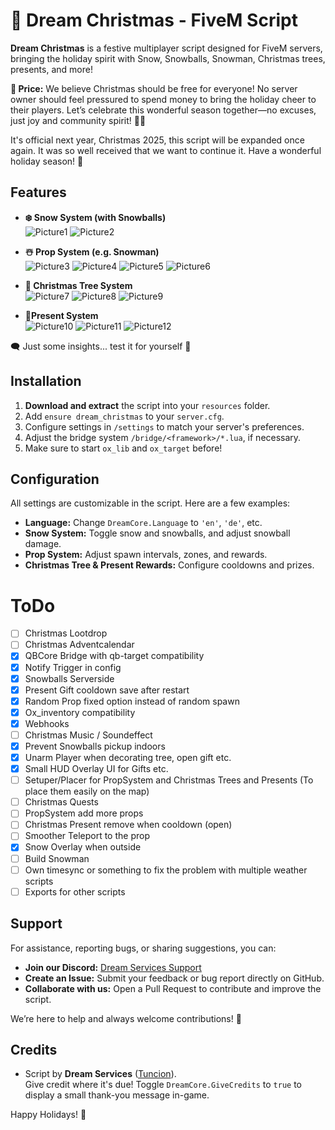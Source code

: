 # 🎄 Dream Christmas - FiveM Script

**Dream Christmas** is a festive multiplayer script designed for FiveM servers, bringing the holiday spirit with Snow, Snowballs, Snowman, Christmas trees, presents, and more!

**💸 Price:** We believe Christmas should be free for everyone! No server owner should feel pressured to spend money to bring the holiday cheer to their players. Let’s celebrate this wonderful season together—no excuses, just joy and community spirit! 🎅🎄  

It's official next year, Christmas 2025, this script will be expanded once again. It was so well received that we want to continue it. Have a wonderful holiday season! 🎁

## Features
- **❄️ Snow System (with Snowballs)**\
    ![Picture1](https://i.imgur.com/DhPLtgV.png)
    ![Picture2](https://i.imgur.com/QqoCi59.gif)

- **☃️ Prop System (e.g. Snowman)**\
    ![Picture3](https://i.imgur.com/eyWSXka.gif)
    ![Picture4](https://i.imgur.com/kjxVuej.gif)
    ![Picture5](https://i.imgur.com/PA6TtBA.png)
    ![Picture6](https://i.imgur.com/io4wLq1.png)

- **🎄 Christmas Tree System**\
    ![Picture7](https://i.imgur.com/TVEFAlQ.gif)
    ![Picture8](https://i.imgur.com/JO3KYrz.png)
    ![Picture9](https://i.imgur.com/QvV8h6y.gif)

- **🎁Present System**\
    ![Picture10](https://i.imgur.com/ttkKvup.gif)
    ![Picture11](https://i.imgur.com/DyD6075.gif)
    ![Picture12](https://i.imgur.com/MZxq7ub.gif)

🗨️ Just some insights... test it for yourself 🎅

## Installation
1. **Download and extract** the script into your `resources` folder.
2. Add `ensure dream_christmas` to your `server.cfg`.
3. Configure settings in `/settings` to match your server's preferences.
4. Adjust the bridge system `/bridge/<framework>/*.lua`, if necessary.
5. Make sure to start `ox_lib` and `ox_target` before!

## Configuration
All settings are customizable in the script. Here are a few examples:
- **Language:** Change `DreamCore.Language` to `'en'`, `'de'`, etc.
- **Snow System:** Toggle snow and snowballs, and adjust snowball damage.
- **Prop System:** Adjust spawn intervals, zones, and rewards.
- **Christmas Tree & Present Rewards:** Configure cooldowns and prizes.

# ToDo
- [ ] Christmas Lootdrop
- [ ] Christmas Adventcalendar
- [x] QBCore Bridge with qb-target compatibility
- [x] Notify Trigger in config
- [x] Snowballs Serverside
- [x] Present Gift cooldown save after restart
- [x] Random Prop fixed option instead of random spawn
- [x] Ox_inventory compatibility
- [x] Webhooks
- [ ] Christmas Music / Soundeffect
- [x] Prevent Snowballs pickup indoors
- [x] Unarm Player when decorating tree, open gift etc.
- [x] Small HUD Overlay UI for Gifts etc.
- [ ] Setuper/Placer for PropSystem and Christmas Trees and Presents (To place them easily on the map)
- [ ] Christmas Quests
- [ ] PropSystem add more props
- [ ] Christmas Present remove when cooldown (open)
- [ ] Smoother Teleport to the prop
- [x] Snow Overlay when outside 
- [ ] Build Snowman
- [ ] Own timesync or something to fix the problem with multiple weather scripts
- [ ] Exports for other scripts

## Support 
For assistance, reporting bugs, or sharing suggestions, you can:  
- **Join our Discord:** [Dream Services Support](https://discord.gg/zppUXj4JRm)  
- **Create an Issue:** Submit your feedback or bug report directly on GitHub.  
- **Collaborate with us:** Open a Pull Request to contribute and improve the script.  

We’re here to help and always welcome contributions! 🚀

## Credits
- Script by **Dream Services** ([Tuncion](https://github.com/Tuncion)).  
  Give credit where it's due! Toggle `DreamCore.GiveCredits` to `true` to display a small thank-you message in-game. 

Happy Holidays! 🎅
